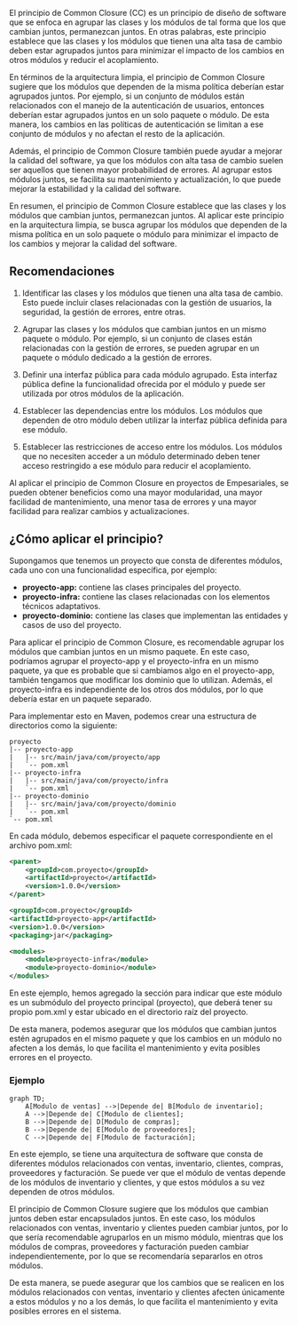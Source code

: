 El principio de Common Closure (CC) es un principio de diseño de software que se enfoca en agrupar las clases y los módulos de tal forma que los que cambian juntos, permanezcan juntos. En otras palabras, este principio establece que las clases y los módulos que tienen una alta tasa de cambio deben estar agrupados juntos para minimizar el impacto de los cambios en otros módulos y reducir el acoplamiento.

En términos de la arquitectura limpia, el principio de Common Closure sugiere que los módulos que dependen de la misma política deberían estar agrupados juntos. Por ejemplo, si un conjunto de módulos están relacionados con el manejo de la autenticación de usuarios, entonces deberían estar agrupados juntos en un solo paquete o módulo. De esta manera, los cambios en las políticas de autenticación se limitan a ese conjunto de módulos y no afectan el resto de la aplicación.

Además, el principio de Common Closure también puede ayudar a mejorar la calidad del software, ya que los módulos con alta tasa de cambio suelen ser aquellos que tienen mayor probabilidad de errores. Al agrupar estos módulos juntos, se facilita su mantenimiento y actualización, lo que puede mejorar la estabilidad y la calidad del software.

En resumen, el principio de Common Closure establece que las clases y los módulos que cambian juntos, permanezcan juntos. Al aplicar este principio en la arquitectura limpia, se busca agrupar los módulos que dependen de la misma política en un solo paquete o módulo para minimizar el impacto de los cambios y mejorar la calidad del software.

## Recomendaciones

1. Identificar las clases y los módulos que tienen una alta tasa de cambio. Esto puede incluir clases relacionadas con la gestión de usuarios, la seguridad, la gestión de errores, entre otras.

2. Agrupar las clases y los módulos que cambian juntos en un mismo paquete o módulo. Por ejemplo, si un conjunto de clases están relacionadas con la gestión de errores, se pueden agrupar en un paquete o módulo dedicado a la gestión de errores.

3. Definir una interfaz pública para cada módulo agrupado. Esta interfaz pública define la funcionalidad ofrecida por el módulo y puede ser utilizada por otros módulos de la aplicación.

4. Establecer las dependencias entre los módulos. Los módulos que dependen de otro módulo deben utilizar la interfaz pública definida para ese módulo.

5. Establecer las restricciones de acceso entre los módulos. Los módulos que no necesiten acceder a un módulo determinado deben tener acceso restringido a ese módulo para reducir el acoplamiento.

Al aplicar el principio de Common Closure en proyectos de Empesariales, se pueden obtener beneficios como una mayor modularidad, una mayor facilidad de mantenimiento, una menor tasa de errores y una mayor facilidad para realizar cambios y actualizaciones.

## ¿Cómo aplicar el principio?
Supongamos que tenemos un proyecto que consta de diferentes módulos, cada uno con una funcionalidad específica, por ejemplo:

* **proyecto-app:** contiene las clases principales del proyecto.
* **proyecto-infra:** contiene las clases relacionadas con los elementos técnicos adaptativos.
* **proyecto-dominio:** contiene las clases que implementan las entidades y casos de uso del proyecto.

Para aplicar el principio de Common Closure, es recomendable agrupar los módulos que cambian juntos en un mismo paquete. En este caso, podríamos agrupar el proyecto-app y el proyecto-infra en un mismo paquete, ya que es probable que si cambiamos algo en el proyecto-app, también tengamos que modificar los dominio que lo utilizan. Además, el proyecto-infra es independiente de los otros dos módulos, por lo que debería estar en un paquete separado.

Para implementar esto en Maven, podemos crear una estructura de directorios como la siguiente:

``` shell
proyecto
|-- proyecto-app
|   |-- src/main/java/com/proyecto/app
|   `-- pom.xml
|-- proyecto-infra
|   |-- src/main/java/com/proyecto/infra
|   `-- pom.xml
|-- proyecto-dominio
|   |-- src/main/java/com/proyecto/dominio
|   `-- pom.xml
`-- pom.xml
```
En cada módulo, debemos especificar el paquete correspondiente en el archivo pom.xml:

``` xml
<parent>
    <groupId>com.proyecto</groupId>
    <artifactId>proyecto</artifactId>
    <version>1.0.0</version>
</parent>

<groupId>com.proyecto</groupId>
<artifactId>proyecto-app</artifactId>
<version>1.0.0</version>
<packaging>jar</packaging>

<modules>
    <module>proyecto-infra</module>
    <module>proyecto-dominio</module>
</modules>


``` 
En este ejemplo, hemos agregado la sección <parent> para indicar que este módulo es un submódulo del proyecto principal (proyecto), que deberá tener su propio pom.xml y estar ubicado en el directorio raíz del proyecto.

De esta manera, podemos asegurar que los módulos que cambian juntos estén agrupados en el mismo paquete y que los cambios en un módulo no afecten a los demás, lo que facilita el mantenimiento y evita posibles errores en el proyecto.

### Ejemplo
``` mermaid
graph TD;
    A[Modulo de ventas] -->|Depende de| B[Modulo de inventario];
    A -->|Depende de| C[Modulo de clientes];
    B -->|Depende de| D[Modulo de compras];
    B -->|Depende de| E[Modulo de proveedores];
    C -->|Depende de| F[Modulo de facturación];

```

En este ejemplo, se tiene una arquitectura de software que consta de diferentes módulos relacionados con ventas, inventario, clientes, compras, proveedores y facturación. Se puede ver que el módulo de ventas depende de los módulos de inventario y clientes, y que estos módulos a su vez dependen de otros módulos.

El principio de Common Closure sugiere que los módulos que cambian juntos deben estar encapsulados juntos. En este caso, los módulos relacionados con ventas, inventario y clientes pueden cambiar juntos, por lo que sería recomendable agruparlos en un mismo módulo, mientras que los módulos de compras, proveedores y facturación pueden cambiar independientemente, por lo que se recomendaría separarlos en otros módulos.

De esta manera, se puede asegurar que los cambios que se realicen en los módulos relacionados con ventas, inventario y clientes afecten únicamente a estos módulos y no a los demás, lo que facilita el mantenimiento y evita posibles errores en el sistema.
